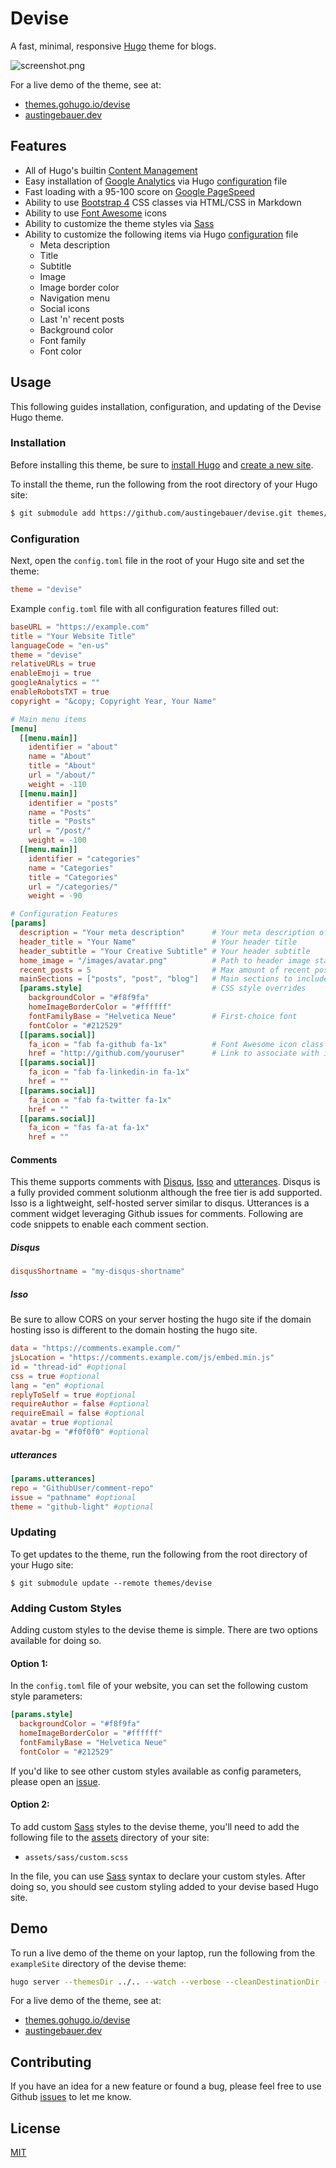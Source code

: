 # Devise

A fast, minimal, responsive [Hugo](https://gohugo.io/) theme for blogs.

![screenshot.png](https://raw.githubusercontent.com/austingebauer/devise/master/images/screenshot.png)

For a live demo of the theme, see at: 
- [themes.gohugo.io/devise](https://themes.gohugo.io/devise)
- [austingebauer.dev](https://austingebauer.dev)

## Features

- All of Hugo's builtin [Content Management](https://gohugo.io/content-management/)
- Easy installation of [Google Analytics](https://analytics.google.com/analytics/web/provision/#/provision) via Hugo [configuration](https://gohugo.io/getting-started/configuration/) file
- Fast loading with a 95-100 score on [Google PageSpeed](https://developers.google.com/speed/pagespeed/insights/)
- Ability to use [Bootstrap 4](https://getbootstrap.com/docs/4.0/getting-started/introduction/) CSS classes via HTML/CSS in Markdown
- Ability to use [Font Awesome](https://fontawesome.com/) icons
- Ability to customize the theme styles via [Sass](https://sass-lang.com/)
- Ability to customize the following items via Hugo [configuration](https://gohugo.io/getting-started/configuration/) file
    - Meta description
    - Title
    - Subtitle
    - Image
    - Image border color
    - Navigation menu
    - Social icons
    - Last 'n' recent posts
    - Background color
    - Font family
    - Font color

## Usage

This following guides installation, configuration, and updating of the Devise Hugo theme.

### Installation

Before installing this theme, be sure to [install Hugo](https://gohugo.io/getting-started/quick-start/) 
and [create a new site](https://gohugo.io/getting-started/quick-start/#step-2-create-a-new-site).

To install the theme, run the following from the root directory of your Hugo site:

```bash
$ git submodule add https://github.com/austingebauer/devise.git themes/devise
```

### Configuration

Next, open the `config.toml` file in the root of your Hugo site and set the theme:

```toml
theme = "devise"
```

Example `config.toml` file with all configuration features filled out:

```toml
baseURL = "https://example.com"
title = "Your Website Title"
languageCode = "en-us"
theme = "devise"
relativeURLs = true
enableEmoji = true
googleAnalytics = ""
enableRobotsTXT = true
copyright = "&copy; Copyright Year, Your Name"

# Main menu items
[menu]
  [[menu.main]]
    identifier = "about"
    name = "About"
    title = "About"
    url = "/about/"
    weight = -110
  [[menu.main]]
    identifier = "posts"
    name = "Posts"
    title = "Posts"
    url = "/post/"
    weight = -100
  [[menu.main]]
    identifier = "categories"
    name = "Categories"
    title = "Categories"
    url = "/categories/"
    weight = -90

# Configuration Features
[params]
  description = "Your meta description"      # Your meta description of the site
  header_title = "Your Name"                 # Your header title
  header_subtitle = "Your Creative Subtitle" # Your header subtitle
  home_image = "/images/avatar.png"          # Path to header image starting from the static directory (optional)
  recent_posts = 5                           # Max amount of recent posts to show
  mainSections = ["posts", "post", "blog"]   # Main sections to include in recent posts
  [params.style]                             # CSS style overrides
    backgroundColor = "#f8f9fa"
    homeImageBorderColor = "#ffffff"
    fontFamilyBase = "Helvetica Neue"        # First-choice font
    fontColor = "#212529"
  [[params.social]]
    fa_icon = "fab fa-github fa-1x"          # Font Awesome icon class
    href = "http://github.com/youruser"      # Link to associate with icon (http://, https://, mailto:)
  [[params.social]]
    fa_icon = "fab fa-linkedin-in fa-1x"
    href = ""
  [[params.social]]
    fa_icon = "fab fa-twitter fa-1x"
    href = ""
  [[params.social]]
    fa_icon = "fas fa-at fa-1x"
    href = ""
```

#### Comments
This theme supports comments with [Disqus](https://disqus.com), [Isso](https://posativ.org/isso) and [utterances](https://utteranc.es/).
Disqus is a fully provided comment solutionm although the free tier is add supported.
Isso is a lightweight, self-hosted server similar to disqus.
Utterances is a comment widget leveraging Github issues for comments.
Following are code snippets to enable each comment section.

##### Disqus
```toml
disqusShortname = "my-disqus-shortname"
```
##### Isso
Be sure to allow CORS on your server hosting the hugo site if the domain hosting isso is different to the domain hosting the hugo site.
```toml
data = "https://comments.example.com/"
jsLocation = "https://comments.example.com/js/embed.min.js"
id = "thread-id" #optional
css = true #optional
lang = "en" #optional
replyToSelf = true #optional
requireAuthor = false #optional
requireEmail = false #optional
avatar = true #optional
avatar-bg = "#f0f0f0" #optional
```
##### utterances
```toml
[params.utterances]
repo = "GithubUser/comment-repo"
issue = "pathname" #optional
theme = "github-light" #optional
```
### Updating

To get updates to the theme, run the following from the root directory of your Hugo site: 

```
$ git submodule update --remote themes/devise
```

### Adding Custom Styles

Adding custom styles to the devise theme is simple. There are two options 
available for doing so.

#### Option 1:

In the `config.toml` file of your website, you can set the following custom style
parameters:

```toml
[params.style]
  backgroundColor = "#f8f9fa"
  homeImageBorderColor = "#ffffff"
  fontFamilyBase = "Helvetica Neue"
  fontColor = "#212529"
```

If you'd like to see other custom styles available as config parameters, please open an [issue](https://github.com/austingebauer/devise/issues).

#### Option 2:

To add custom [Sass](https://sass-lang.com/) styles to the devise theme, you'll 
need to add the following file to the [assets](https://gohugo.io/hugo-pipes/introduction/#asset-directory) 
directory of your site:

- `assets/sass/custom.scss`

In the file, you can use [Sass](https://sass-lang.com/) syntax to declare
your custom styles. After doing so, you should see custom styling added to 
your devise based Hugo site.

## Demo

To run a live demo of the theme on your laptop, run the following from the `exampleSite` directory of the 
devise theme:

```bash
hugo server --themesDir ../.. --watch --verbose --cleanDestinationDir --disableFastRender
```

For a live demo of the theme, see at: 
- [themes.gohugo.io/devise](https://themes.gohugo.io/devise)
- [austingebauer.dev](https://austingebauer.dev)

## Contributing

If you have an idea for a new feature or found a bug, please feel free to use Github
[issues](https://github.com/austingebauer/devise/issues) to let me know.

## License

[MIT](LICENSE)
